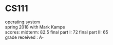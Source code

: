 # CS111
operating system <br/>
spring 2018 with Mark Kampe <br/>
scores:
midterm: 82.5
final part I: 72
final part II: 65 <br/>
grade received : A-
